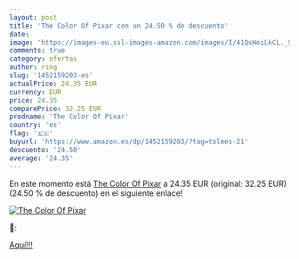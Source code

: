 ```yaml
---
layout: post
title: 'The Color Of Pixar con un 24.50 % de descuento'
date: 
image: 'https://images-eu.ssl-images-amazon.com/images/I/41QsHeiLkCL._SL200_.jpg'
comments: true
category: ofertas
author: ring
slug: '1452159203-es'
actualPrice: 24.35 EUR
currency: EUR
price: 24.35
comparePrice: 32.25 EUR
prodname: 'The Color Of Pixar'
country: 'es'
flag: '🇪🇸'
buyurl: 'https://www.amazon.es/dp/1452159203/?tag=tolees-21'
descuento: '24.50'
average: '24.35'
---
```


En este momento está [The Color Of Pixar](https://www.amazon.es/dp/1452159203/?tag=tolees-21) a 24.35 EUR (original: 32.25 EUR) (24.50 %  de descuento) en el siguiente enlace!

[![The Color Of Pixar](https://images-eu.ssl-images-amazon.com/images/I/41QsHeiLkCL._SL200_.jpg)](https://www.amazon.es/dp/1452159203/?tag=tolees-21)

🔎:


[Aquí!!!](https://www.amazon.es/dp/1452159203/?tag=tolees-21)
